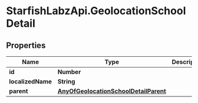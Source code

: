 # StarfishLabzApi.GeolocationSchoolDetail

## Properties
Name | Type | Description | Notes
------------ | ------------- | ------------- | -------------
**id** | **Number** |  | [optional] 
**localizedName** | **String** |  | [optional] 
**parent** | [**AnyOfGeolocationSchoolDetailParent**](AnyOfGeolocationSchoolDetailParent.md) |  | [optional] 
